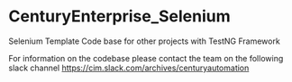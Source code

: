 # CenturyEnterprise_Selenium
Selenium Template Code base for other projects
with TestNG Framework

For information on the codebase please contact the team on the following slack channel
https://cim.slack.com/archives/centuryautomation
